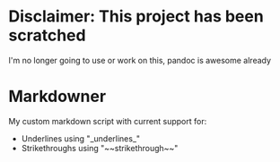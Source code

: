 # Disclaimer: This project has been scratched
I'm no longer going to use or work on this, pandoc is awesome already

Markdowner
==========
My custom markdown script with current support for:

- Underlines using "\_underlines\_"
- Strikethroughs using "\~\~strikethrough\~\~"
